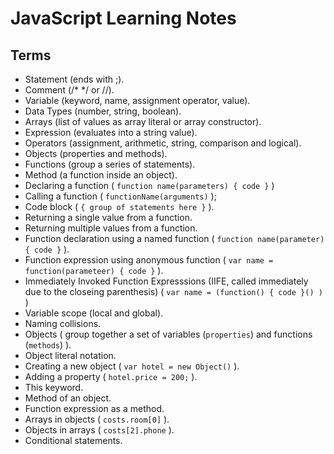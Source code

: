 # JavaScript Learning Notes

## Terms

- Statement (ends with ;).
- Comment (/\* \*/ or //).
- Variable (keyword, name, assignment operator, value).
- Data Types (number, string, boolean).
- Arrays (list of values as array literal or array constructor).
- Expression (evaluates into a string value).
- Operators (assignment, arithmetic, string, comparison and logical).
- Objects (properties and methods).
- Functions (group a series of statements).
- Method (a function inside an object).
- Declaring a function ( `function name(parameters) { code }` )
- Calling a function ( `functionName(arguments)` );
- Code block ( `{ group of statements here }` ).
- Returning a single value from a function.
- Returning multiple values from a function.
- Function declaration using a named function ( `function name(parameter) { code }` ).
- Function expression using anonymous function ( `var name = function(parameteer) { code }` ).
- Immediately Invoked Function Expresssions (IIFE, called immediately due to the closeing parenthesis) ( `var name = (function() { code }() )` )
- Variable scope (local and global).
- Naming collisions.
- Objects ( group together a set of variables (`properties`) and functions (`methods`) ).
- Object literal notation.
- Creating a new object ( `var hotel = new Object()` ). 
- Adding a property ( `hotel.price = 200;` ).
- This keyword.
- Method of an object.
- Function expression as a method.
- Arrays in objects ( `costs.room[0]` ).
- Objects in arrays ( `costs[2].phone` ).
- Conditional statements.